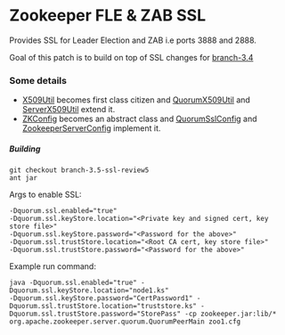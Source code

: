 # Zookeeper FLE & ZAB SSL

Provides SSL for Leader Election and ZAB i.e ports 3888 and 2888.

Goal of this patch is to build on top of SSL changes for [branch-3.4](https://github.com/geek101/zookeeper/blob/branch-3.4/README_SSL.md)

### Some details

* [X509Util](https://github.com/geek101/zookeeper/blob/branch-3.5-ssl-review5/src/java/main/org/apache/zookeeper/common/X509Util.java) 
becomes first class citizen and [QuorumX509Util](https://github.com/geek101/zookeeper/blob/branch-3.5-ssl-review5/src/java/main/org/apache/zookeeper/server/quorum/util/QuorumX509Util.java) and [ServerX509Util](https://github.com/geek101/zookeeper/blob/branch-3.5-ssl-review5/src/java/main/org/apache/zookeeper/server/util/ServerX509Util.java)
extend it.
* [ZKConfig](https://github.com/geek101/zookeeper/blob/branch-3.5-ssl-review5/src/java/main/org/apache/zookeeper/common/ZKConfig.java) 
becomes an abstract class and [QuorumSslConfig](https://github.com/geek101/zookeeper/blob/branch-3.5-ssl-review5/src/java/main/org/apache/zookeeper/server/quorum/QuorumPeerConfig.java) and 
[ZookeeperServerConfig](https://github.com/geek101/zookeeper/blob/branch-3.5-ssl-review5/src/java/main/org/apache/zookeeper/server/ZookeeperServerConfig.java) implement it.


##### Building

```
git checkout branch-3.5-ssl-review5
ant jar
```

Args to enable SSL:
```
-Dquorum.ssl.enabled="true"
-Dquorum.ssl.keyStore.location="<Private key and signed cert, key store file>"
-Dquorum.ssl.keyStore.password="<Password for the above>"
-Dquorum.ssl.trustStore.location="<Root CA cert, key store file>"
-Dquorum.ssl.trustStore.password="<Password for the above>"
```

Example run command:
```
java -Dquorum.ssl.enabled="true" -Dquorum.ssl.keyStore.location="node1.ks" 
-Dquorum.ssl.keyStore.password="CertPassword1" -Dquorum.ssl.trustStore.location="truststore.ks" -Dquorum.ssl.trustStore.password="StorePass" -cp zookeeper.jar:lib/* org.apache.zookeeper.server.quorum.QuorumPeerMain zoo1.cfg
```
